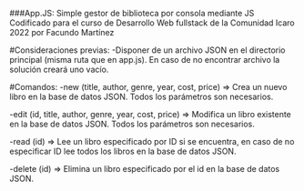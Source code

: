 
###App.JS: Simple gestor de biblioteca por consola mediante JS
Codificado para el curso de Desarrollo Web fullstack de la Comunidad Icaro 2022 por Facundo Martínez

#Consideraciones previas:
-Disponer de un archivo JSON en el directorio principal (misma ruta que en app.js). En caso de no encontrar archivo la solución creará uno vacío. 

#Comandos:
-new (title, author, genre, year, cost, price) => Crea un nuevo libro en la base de datos JSON. Todos los parámetros son necesarios.

-edit (id, title, author, genre, year, cost, price) => Modifica un libro existente en la base de datos JSON. Todos los parámetros son necesarios.

-read (id) => Lee un libro especificado por ID si se encuentra, en caso de no especificar ID lee todos los libros en la base de datos JSON.

-delete (id) => Elimina un libro especificado por el id en la base de datos JSON.
